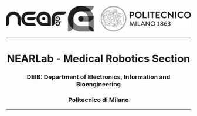 
<p align="center"> 
<a href="https://nearlab.polimi.it/medical">
<picture>
  <source media="(prefers-color-scheme: dark)" srcset="logo_white.png">
  <img alt="NEARLab" src="logo_black.png" width="600" > 
</picture>
</a> </p>

<hr>
<h1 align="center"> NEARLab - Medical Robotics Section</h1>
<h3 align="center"> DEIB: Department of Electronics, Information and Bioengineering</h3>
<h3 align="center">Politecnico di Milano</h3>


<hr>
